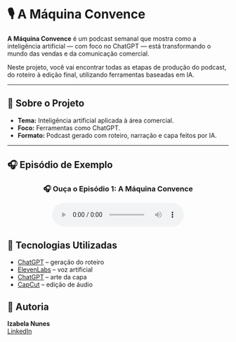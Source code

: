 
# 🎙️ A Máquina Convence

**A Máquina Convence** é um podcast semanal que mostra como a inteligência artificial — com foco no ChatGPT — está transformando o mundo das vendas e da comunicação comercial.

Neste projeto, você vai encontrar todas as etapas de produção do podcast, do roteiro à edição final, utilizando ferramentas baseadas em IA.

---

## 🧠 Sobre o Projeto

- **Tema:** Inteligência artificial aplicada à área comercial.
- **Foco:** Ferramentas como ChatGPT.
- **Formato:** Podcast gerado com roteiro, narração e capa feitos por IA.

---
## 🎧 Episódio de Exemplo
<h3 align="center">🎧 Ouça o Episódio 1: A Máquina Convence</h3>

<div align="center">
  <audio controls>
    <source src="audios/A%20m%C3%A1quina%20convence.%20EP1.mp4" type="audio/mp4">
  </audio>
</div>

## 🚀 Tecnologias Utilizadas

- [ChatGPT](https://chat.openai.com) – geração do roteiro
- [ElevenLabs](https://beta.elevenlabs.io) – voz artificial
- [ChatGPT](https://chat.openai.com) – arte da capa
- [CapCut](https://www.capcut.com/pt-br/) – edição de áudio

## 👤 Autoria

**Izabela Nunes**  
[LinkedIn](https://www.linkedin.com/in/izabela-nunes-549500233/)
